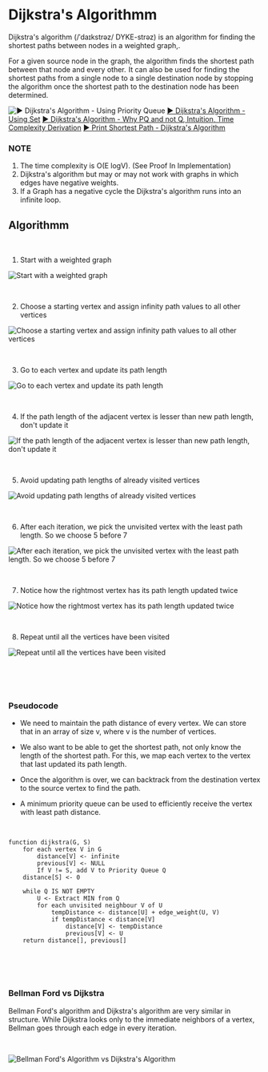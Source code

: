 # Dijkstra's Algorithmm

Dijkstra's algorithm (/ˈdaɪkstrəz/ DYKE-strəz) is an algorithm for finding the shortest paths between nodes in a weighted graph,.  

For a given source node in the graph, the algorithm finds the shortest path between that node and every other.  
It can also be used for finding the shortest paths from a single node to a single destination node by stopping the algorithm once the shortest path to the destination node has been determined.

![▶ Dijkstra's Algorithm - Using Priority Queue](https://www.youtube.com/watch?v=V6H1qAeB-l4&list=PLgUwDviBIf0oE3gA41TKO2H5bHpPd7fzn&index=33)
[▶ Dijkstra's Algorithm - Using Set](https://www.youtube.com/watch?v=PATgNiuTP20&list=PLgUwDviBIf0oE3gA41TKO2H5bHpPd7fzn&index=34)
[▶ Dijkstra's Algorithm - Why PQ and not Q, Intuition, Time Complexity Derivation](https://www.youtube.com/watch?v=3dINsjyfooY&list=PLgUwDviBIf0oE3gA41TKO2H5bHpPd7fzn&index=35)
[▶ Print Shortest Path - Dijkstra's Algorithm](https://www.youtube.com/watch?v=rp1SMw7HSO8&list=PLgUwDviBIf0oE3gA41TKO2H5bHpPd7fzn&index=36)

### NOTE

1. The time complexity is O(E logV). (See Proof In Implementation)
2. Dijkstra's algorithm but may or may not work with graphs in which edges have negative weights.
3. If a Graph has a negative cycle the Dijkstra's algorithm runs into an infinite loop.

## Algorithmm

<br>

1. Start with a weighted graph

![Start with a weighted graph](https://cdn.programiz.com/sites/tutorial2program/files/dj-1.png)


<br>

2. Choose a starting vertex and assign infinity path values to all other vertices

![Choose a starting vertex and assign infinity path values to all other vertices](https://cdn.programiz.com/sites/tutorial2program/files/dj-2.png)


<br>

3. Go to each vertex and update its path length

![Go to each vertex and update its path length](https://cdn.programiz.com/sites/tutorial2program/files/dj-3.png)


<br>

4. If the path length of the adjacent vertex is lesser than new path length, don't update it

![If the path length of the adjacent vertex is lesser than new path length, don't update it](https://cdn.programiz.com/sites/tutorial2program/files/dj-4.png)


<br>

5. Avoid updating path lengths of already visited vertices

![Avoid updating path lengths of already visited vertices](https://cdn.programiz.com/sites/tutorial2program/files/dj-5.png)


<br>

6. After each iteration, we pick the unvisited vertex with the least path length. So we choose 5 before 7

![After each iteration, we pick the unvisited vertex with the least path length. So we choose 5 before 7](https://cdn.programiz.com/sites/tutorial2program/files/dj-6.png)


<br>

7. Notice how the rightmost vertex has its path length updated twice

![Notice how the rightmost vertex has its path length updated twice](https://cdn.programiz.com/sites/tutorial2program/files/dj-7.png)


<br>

8. Repeat until all the vertices have been visited

![Repeat until all the vertices have been visited](https://cdn.programiz.com/sites/tutorial2program/files/dj-8.png)


<br><br><br>

### Pseudocode

- We need to maintain the path distance of every vertex. We can store that in an array of size v, where v is the number of vertices.

- We also want to be able to get the shortest path, not only know the length of the shortest path. For this, we map each vertex to the vertex that last updated its path length.

- Once the algorithm is over, we can backtrack from the destination vertex to the source vertex to find the path.

- A minimum priority queue can be used to efficiently receive the vertex with least path distance.

<br>

```
function dijkstra(G, S)
    for each vertex V in G
        distance[V] <- infinite
        previous[V] <- NULL
        If V != S, add V to Priority Queue Q
    distance[S] <- 0
	
    while Q IS NOT EMPTY
        U <- Extract MIN from Q
        for each unvisited neighbour V of U
            tempDistance <- distance[U] + edge_weight(U, V)
            if tempDistance < distance[V]
                distance[V] <- tempDistance
                previous[V] <- U
    return distance[], previous[]
```

<br><br><br>

### Bellman Ford vs Dijkstra

Bellman Ford's algorithm and Dijkstra's algorithm are very similar in structure. While Dijkstra looks only to the immediate neighbors of a vertex, Bellman goes through each edge in every iteration.

<br>

![Bellman Ford's Algorithm vs Dijkstra's Algorithm](https://cdn.programiz.com/sites/tutorial2program/files/bellman-ford-vs-dijkstra.jpg)